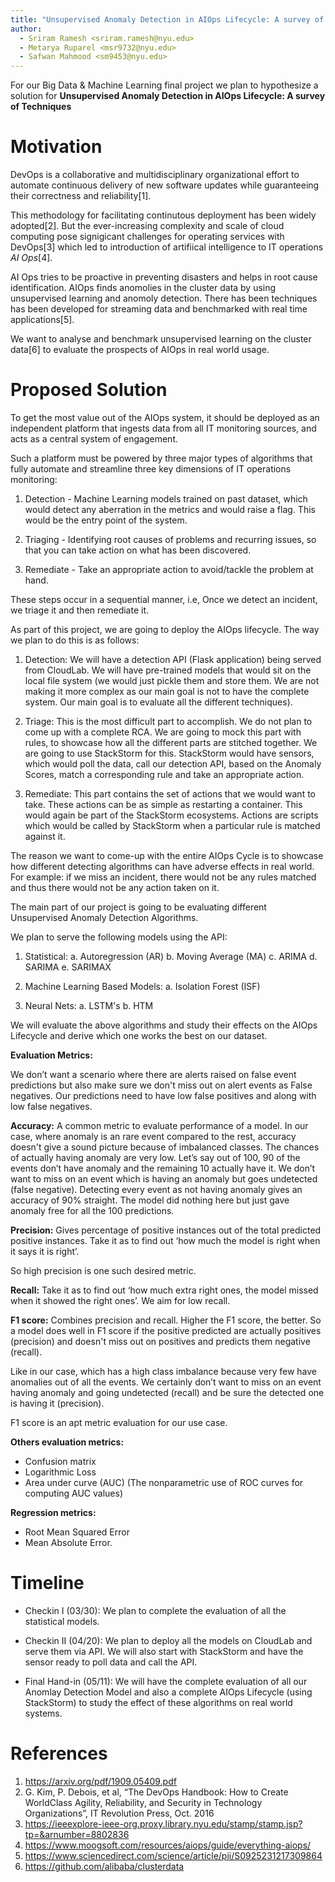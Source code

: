 ```yaml
---
title: "Unsupervised Anomaly Detection in AIOps Lifecycle: A survey of Techniques"
author:
  - Sriram Ramesh <sriram.ramesh@nyu.edu>
  - Metarya Ruparel <msr9732@nyu.edu>
  - Safwan Mahmood <sm9453@nyu.edu>
---
```


For our Big Data & Machine Learning final project we plan to hypothesize a solution
for **Unsupervised Anomaly Detection in AIOps Lifecycle: A survey of Techniques**

# Motivation

DevOps is a collaborative and multidisciplinary organizational effort
to automate continuous delivery of new software updates while guaranteeing
their correctness and reliability[1].

This methodology for facilitating continutous deployment has been widely
adopted[2]. But the ever-increasing complexity and scale of cloud
computing pose signigicant challenges for operating services with DevOps[3]
which led to introduction of artifiical intelligence to IT operations *AI Ops*[4].

AI Ops tries to be proactive in preventing disasters and helps in root cause 
identification. AIOps finds anomolies in the cluster data by using unsupervised
learning and anomoly detection. There has been techniques has been developed for 
streaming data and benchmarked with real time applications[5].

We want to analyse and benchmark unsupervised learning on the cluster data[6] to 
evaluate the prospects of AIOps in real world usage.

# Proposed Solution

To get the most value out of the AIOps system, it should be deployed as an independent platform that 
ingests data from all IT monitoring sources, and acts as a central system of engagement.

Such a platform must be powered by three major types of algorithms that fully automate and 
streamline three key dimensions of IT operations monitoring:

1. Detection - Machine Learning models trained on past dataset, which would detect any aberration in the
               metrics and would raise a flag. This would be the entry point of the system.
   
2. Triaging - Identifying root causes of problems and recurring issues, so that you can take action 
              on what has been discovered.
   
3. Remediate - Take an appropriate action to avoid/tackle the problem at hand.

These steps occur in a sequential manner, i.e, Once we detect an incident, we triage it and then remediate it.

As part of this project, we are going to deploy the AIOps lifecycle. The way we plan to do this is
as follows:

1. Detection:
    We will have a detection API (Flask application) being served from CloudLab. We will have pre-trained 
    models that would sit on the local file system (we would just pickle them and store them. We are not 
    making it more complex as our main goal is not to have the complete system. Our main goal is to evaluate
    all the different techniques).
   
2. Triage:
    This is the most difficult part to accomplish. We do not plan to come up with a complete RCA. We are 
    going to mock this part with rules, to showcase how all the different parts are stitched together. We
    are going to use StackStorm for this. StackStorm would have sensors, which would poll the data, call 
    our detection API, based on the Anomaly Scores, match a corresponding rule and take an appropriate action.
   
3. Remediate:
    This part contains the set of actions that we would want to take. These actions can be as simple as
    restarting a container. This would again be part of the StackStorm ecosystems. Actions are scripts
    which would be called by StackStorm when a particular rule is matched against it.
   
The reason we want to come-up with the entire AIOps Cycle is to showcase how different detecting algorithms
can have adverse effects in real world. For example: if we miss an incident, there would not be any rules
matched and thus there would not be any action taken on it.

The main part of our project is going to be evaluating different Unsupervised Anomaly Detection Algorithms. 

We plan to serve the following models using the API:

1. Statistical:
    a. Autoregression (AR)
    b. Moving Average (MA)
    c. ARIMA
    d. SARIMA
    e. SARIMAX
   
2. Machine Learning Based Models:
    a. Isolation Forest (ISF)
   
3. Neural Nets:
    a. LSTM's
    b. HTM

We will evaluate the above algorithms and study their effects on the AIOps Lifecycle and derive which
one works the best on our dataset.

**Evaluation Metrics:**

We don’t want a scenario where there are alerts raised on false event predictions but also make sure we don't miss out on alert events as False negatives. Our predictions need to have low false positives and along with low false negatives.

**Accuracy:**
A common metric to evaluate performance of a model. In our case, where anomaly is an rare event compared to the rest, accuracy doesn't give a sound picture because of imbalanced classes.
The chances of actually having anomaly are very low. Let’s say out of 100, 90 of the events don’t have anomaly and the remaining 10 actually have it. We don’t want to miss on an event which is having an anomaly but goes undetected (false negative). Detecting every event as not having anomaly gives an accuracy of 90% straight. The model did nothing here but just gave anomaly free for all the 100 predictions.

**Precision:**
Gives percentage of positive instances out of the total predicted positive instances. Take it as to find out ‘how much the model is right when it says it is right’.

So high precision is one such desired metric.

**Recall:**
Take it as to find out ‘how much extra right ones, the model missed when it showed the right ones’.
We aim for low recall.

**F1 score:**
Combines precision and recall. Higher the F1 score, the better.
So a model does well in F1 score if the positive predicted are actually positives (precision) and doesn't miss out on positives and predicts them negative (recall).

Like in our case, which has a high class imbalance because very few have anomalies out of all the events. We certainly don’t want to miss on an event having anomaly and going undetected (recall) and be sure the detected one is having it (precision).

F1 score is an apt metric evaluation for our use case.

**Others evaluation metrics:**
* Confusion matrix
* Logarithmic Loss
* Area under curve (AUC) (The nonparametric use of ROC curves for computing AUC values)

**Regression metrics:**
* Root Mean Squared Error
* Mean Absolute Error.


# Timeline

* Checkin I (03/30): We plan to complete the evaluation of all the statistical models.

* Checkin II (04/20): We plan to deploy all the models on CloudLab and serve them via API. 
  We will also start with StackStorm and have the sensor ready to poll data and call the API.

* Final Hand-in (05/11): We will have the complete evaluation of all our Anomlay Detection Model and 
  also a complete AIOps Lifecycle (using StackStorm) to study the effect of these algorithms on real world systems.
  
# References
1. https://arxiv.org/pdf/1909.05409.pdf
2. G. Kim, P. Debois, et al, “The DevOps Handbook: How to Create WorldClass Agility, Reliability, and Security in Technology Organizations”, IT
Revolution Press, Oct. 2016
3. https://ieeexplore-ieee-org.proxy.library.nyu.edu/stamp/stamp.jsp?tp=&arnumber=8802836
4. https://www.moogsoft.com/resources/aiops/guide/everything-aiops/
5. https://www.sciencedirect.com/science/article/pii/S0925231217309864
6. https://github.com/alibaba/clusterdata

